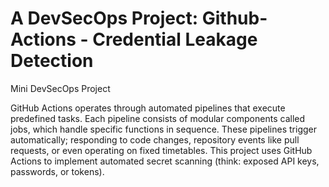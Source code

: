# A DevSecOps Project: Github-Actions -  Credential Leakage Detection
Mini DevSecOps Project

GitHub Actions operates through automated pipelines that execute predefined tasks. Each pipeline consists of modular components called jobs, which handle specific functions in sequence. These pipelines trigger automatically; responding to code changes, repository events like pull requests, or even operating on fixed timetables.
This project uses GitHub Actions to implement automated secret scanning (think: exposed API keys, passwords, or tokens).
